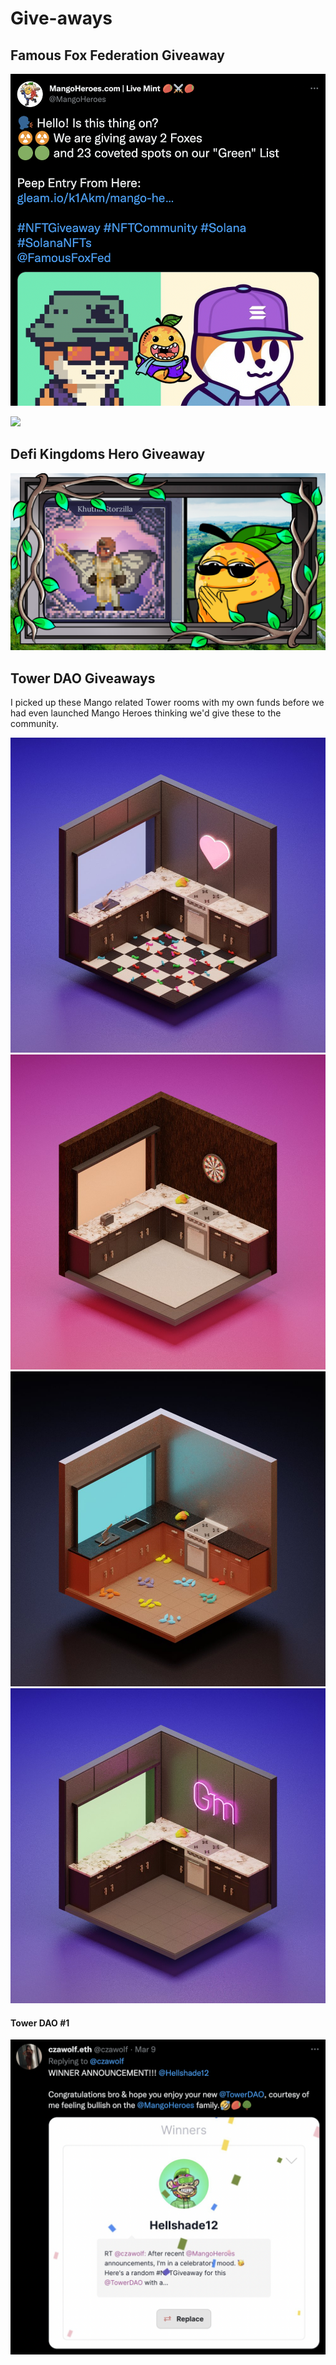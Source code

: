 # Give-aways

## Famous Fox Federation Giveaway

![](<../.gitbook/assets/image (6).png>)

![](<../.gitbook/assets/image (24).png>)

## Defi Kingdoms Hero Giveaway

![](<../.gitbook/assets/Untitled design (15).png>)



## Tower DAO Giveaways

I picked up these Mango related Tower rooms with my own funds before we had even launched Mango Heroes thinking we'd give these to the community.

![](../.gitbook/assets/FCgc-4AXsAQMSLM.jpeg)![](<../.gitbook/assets/FCgc7C1XIAIQkf7 (1).jpeg>)![](<../.gitbook/assets/FCgc81vXsAY-6ee (1).jpeg>)![](../.gitbook/assets/FCgdBO3WQAYk1mZ.jpeg)

#### Tower DAO #1

![](<../.gitbook/assets/image (12).png>)

